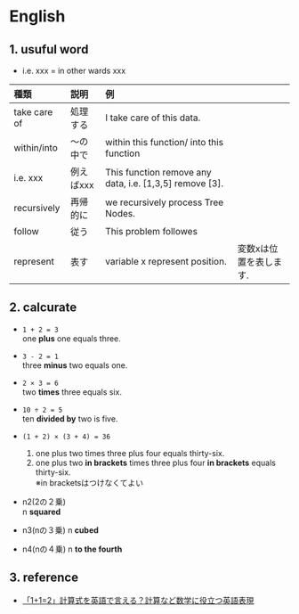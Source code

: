 # English

## 1. usuful word
- i.e. xxx = in other wards xxx


|   種類    |                   説明                    |           例            ||
| :-------- | :---------------------------------------- | :---------------------- |:--|
| take care of | 処理する                | I take care of this data. |
| within/into    | 〜の中で              | within this function/ into this function |
| i.e. xxx |例えばxxx                    | This function remove any data, i.e. [1,3,5] remove [3]. |
| recursively | 再帰的に                  | we recursively process Tree Nodes. |
| follow      | 従う                     | This problem followes |
| represent      | 表す                     | variable x represent position. | 変数xは位置を表します.

## 2. calcurate 

- `1 + 2 = 3`   
  one **plus** one equals three.

- `3 - 2 = 1`  
  three **minus** two equals one.

- `2 × 3 = 6`  
  two **times** three equals six.

- `10 ÷ 2 = 5`  
  ten **divided by** two is five.

- `(1 + 2) × (3 + 4) = 36`  
  1. one plus two times three plus four equals thirty-six.  
  2. one plus two **in brackets** times three plus four **in brackets** equals thirty-six.  
  ※in bracketsはつけなくてよい

- n2(2の２乗)  
  n **squared**
- n3(nの３乗)
  n **cubed**
- n4(nの４乗)
  n **to the fourth**

## 3. reference
- [「1+1=2」計算式を英語で言える？計算など数学に役立つ英語表現](https://www.rarejob.com/englishlab/column/20190607/)